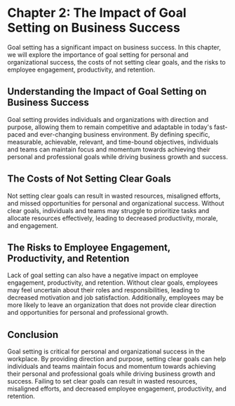 Chapter 2: The Impact of Goal Setting on Business Success
=========================================================

Goal setting has a significant impact on business success. In this chapter, we will explore the importance of goal setting for personal and organizational success, the costs of not setting clear goals, and the risks to employee engagement, productivity, and retention.

Understanding the Impact of Goal Setting on Business Success
------------------------------------------------------------

Goal setting provides individuals and organizations with direction and purpose, allowing them to remain competitive and adaptable in today's fast-paced and ever-changing business environment. By defining specific, measurable, achievable, relevant, and time-bound objectives, individuals and teams can maintain focus and momentum towards achieving their personal and professional goals while driving business growth and success.

The Costs of Not Setting Clear Goals
------------------------------------

Not setting clear goals can result in wasted resources, misaligned efforts, and missed opportunities for personal and organizational success. Without clear goals, individuals and teams may struggle to prioritize tasks and allocate resources effectively, leading to decreased productivity, morale, and engagement.

The Risks to Employee Engagement, Productivity, and Retention
-------------------------------------------------------------

Lack of goal setting can also have a negative impact on employee engagement, productivity, and retention. Without clear goals, employees may feel uncertain about their roles and responsibilities, leading to decreased motivation and job satisfaction. Additionally, employees may be more likely to leave an organization that does not provide clear direction and opportunities for personal and professional growth.

Conclusion
----------

Goal setting is critical for personal and organizational success in the workplace. By providing direction and purpose, setting clear goals can help individuals and teams maintain focus and momentum towards achieving their personal and professional goals while driving business growth and success. Failing to set clear goals can result in wasted resources, misaligned efforts, and decreased employee engagement, productivity, and retention.


